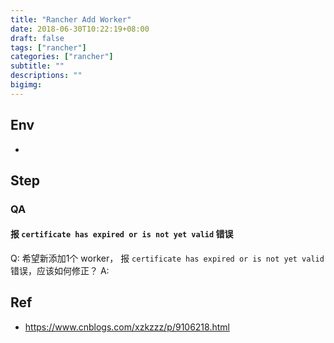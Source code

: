 ```yaml
---
title: "Rancher Add Worker"
date: 2018-06-30T10:22:19+08:00
draft: false
tags: ["rancher"]
categories: ["rancher"]
subtitle: ""
descriptions: ""
bigimg:
---
```


## Env

- 


## Step


### QA

#### 报 `certificate has expired or is not yet valid` 错误

Q: 希望新添加1个 worker， 报 `certificate has expired or is not yet valid` 错误，应该如何修正？
A: 

## Ref

- https://www.cnblogs.com/xzkzzz/p/9106218.html
